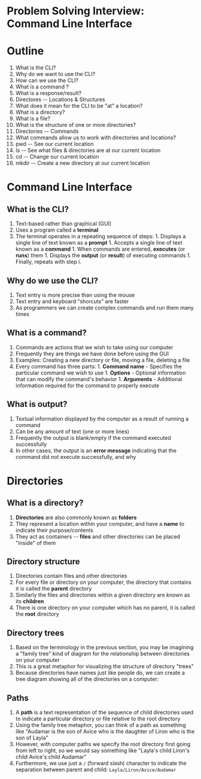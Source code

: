 # Problem Solving Interview: Command Line Interface

# Outline
1. What is the CLI?
  1. Why do we want to use the CLI?
  1. How can we use the CLI?
  1. What is a command ?
  1. What is a response/result?
1. Directores -- Locations & Structures
  1. What does it mean for the CLI to be "at" a location?
  1. What is a directory?
  1. What is a file?
  1. What is the structure of one or more directories?
1. Directories -- Commands
  1. What commands allow us to work with directories and locations?
  1. pwd -- See our current location
  1. ls -- See what files & directories are at our current location
  1. cd -- Change our current location
  1. mkdir -- Create a new directory at our current location

# Command Line Interface
## What is the CLI?
  1. Text-based rather than graphical (GUI)
  1. Uses a program called a **terminal**
  1. The terminal operates in a repeating sequence of steps:
    1. Displays a single line of text known as a **prompt**
    1. Accepts a single line of text known as a **command**
    1. When commands are entered, **executes** (or **runs**) them
    1. Displays the **output** (or **result**) of executing commands
    1. Finally, repeats with step i.

## Why do we use the CLI?
  1. Text entry is more precise than using the mouse
  1. Text entry and keyboard "shorcuts" are faster
  1. As programmers we can create complex commands and run them many times

## What is a command?
  1. Commands are actions that we wish to take using our computer
  1. Frequently they are things we have done before using the GUI
  1. Examples: Creating a new directory or file, moving a file, deleting a file
  1. Every command has three parts:
    1. **Command name** - Specifies the particular command we wish to use
    1. **Options** - Optional information that can modify the command's behavior
    1. **Arguments** - Additional information required for the command to properly execute

## What is output?
  1. Textual information displayed by the computer as a result of running a command
  1. Can be any amount of text (one or more lines)
  1. Frequently the output is blank/empty if the command executed successfully
  1. In other cases, the output is an **error message** indicating that the command did not execute successfully, and why

# Directories
## What is a directory?
  1. **Directories** are also commonly known as **folders**
  1. They represent a location within your computer, and have a **name** to indicate their purpose/contents
  1. They act as containers -- **files** and other directories can be placed "inside" of them

## Directory structure
  1. Directories contain files and other directories
  1. For every file or directory on your computer, the directory that contains it is called the **parent** directory
  1. Similarly the files and directories within a given directory are known as its **children**
  1. There is one directory on your computer which has no parent, it is called the **root** directory

## Directory trees
  1. Based on the terminology in the previous section, you may be imagining a "family tree" kind of diagram for the relationship between directories on your computer
  1. This is a great metaphor for visualizing the structure of directory "trees"
  1. Because directories have names just like people do, we can create a tree diagram showing all of the directories on a computer:

## Paths
  1. A **path** is a text representation of the sequence of child directories used to indicate a particular directory or file relative to the root directory
  1. Using the family tree metaphor, you can think of a path as something like "Audamar is the son of Avice who is the daughter of Liron who is the son of Layla"
  1. However, with computer paths we specify the root directory first going from left to right, so we would say something like "Layla's child Liron's child Avice's child Audamar"
  1. Furthermore, we use just a `/` (forward slash) character to indicate the separation between parent and child: `Layla/Liron/Avice/Audamar`
